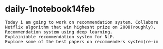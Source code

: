 # daily-1notebook14feb
<pre>
Today i am going to work on recommendation system. Collaborative filtering, content filtering, hybrid filtering.
Netflix algorithm that win highesht prize on 2008(roughly).
Recommendation system using deep learning.
Explainiable recommendation system for NLP.
Explore some of the best papers on recommenders system(re-implementation).
</pre>
